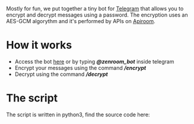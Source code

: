 
Mostly for fun, we put together a tiny bot for [Telegram](https://web.telegram.org/) that allows you to encrypt and decrypt messages using a password. The encryption uses an AES-GCM algorythm and it's performed by APIs on [Apiroom](http://apiroom.net/). 

# How it works

 * Access the bot [here](https://web.telegram.org/#/im?p=@zenroom_bot) or by typing ***@zenroom_bot*** inside telegram
 * Encrypt your messages using the command ***/encrypt***
 * Decrypt using the command ***/decrypt***
 
# The script

The script is written in python3, find the source code here: 
  
[](../../examples/zenroom-bot.py ':include :type=code python')
